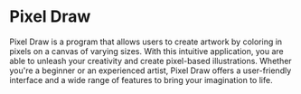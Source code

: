 # Pixel Draw
Pixel Draw is a program that allows users to create artwork by coloring in pixels on a canvas of varying sizes. 
With this intuitive application, you are able to unleash your creativity and create pixel-based illustrations. 
Whether you're a beginner or an experienced artist, Pixel Draw offers a user-friendly interface and a wide range 
of features to bring your imagination to life.